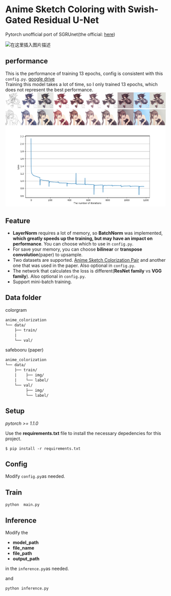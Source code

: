 # Anime Sketch Coloring with Swish-Gated Residual U-Net
Pytorch unofficial port of SGRUnet(the official: [here](https://github.com/pradeeplam/Anime-Sketch-Coloring-with-Swish-Gated-Residual-UNet))

![在这里插入图片描述](https://img-blog.csdnimg.cn/20200325151220770.png?x-oss-Process=image/watermark,type_ZmFuZ3poZW5naGVpdGk,shadow_10,text_aHR0cHM6Ly9ibG9nLmNzZG4ubmV0L3FxXzQzNDk3ODQ1,size_16,color_FFFFFF,t_70)

## performance
This is the performance of training 13 epochs, config is consistent with this ```config.py```. [google  drive](https://drive.google.com/file/d/1hvm3ycr3uhaEEeLSQqsBxemsQWoo5XL7/view?usp=sharing)  
Training this model takes a lot of time, so I only trained 13 epochs, which does not represent the best performance.
![在这里插入图片描述](https://raw.githubusercontent.com/gakkiri/SGRUnet-pytorch/master/test/result.png?x-oss-process=image/watermark,type_ZmFuZ3poZW5naGVpdGk,shadow_10,text_aHR0cHM6Ly9ibG9nLmNzZG4ubmV0L3FxXzQzNDk3ODQ1,size_16,color_FFFFFF,t_70)
![在这里插入图片描述](https://raw.githubusercontent.com/gakkiri/SGRUnet-pytorch/master/test/result2.png?x-oss-process=image/watermark,type_ZmFuZ3poZW5naGVpdGk,shadow_10,text_aHR0cHM6Ly9ibG9nLmNzZG4ubmV0L3FxXzQzNDk3ODQ1,size_16,color_FFFFFF,t_70)
![在这里插入图片描述](https://raw.githubusercontent.com/gakkiri/SGRUnet-pytorch/master/log/log.png?x-oss-process=image/watermark,type_ZmFuZ3poZW5naGVpdGk,shadow_10,text_aHR0cHM6Ly9ibG9nLmNzZG4ubmV0L3FxXzQzNDk3ODQ1,size_16,color_FFFFFF,t_70)
## Feature
 - **LayerNorm** requires a lot of memory, so **BatchNorm** was implemented, **which greatly speeds up the training, but may have an impact on performance**. You can choose which to use in ```config.py```.
 - For save your memory, you can choose **bilinear** or **transpose convolution**(paper) to upsample.
 - Two datasets are supported. [Anime Sketch Colorization Pair](https://www.kaggle.com/ktaebum/anime-sketch-colorization-pair) and another one that was used in the paper. Also optional in ```config.py```.
 - The network that calculates the loss is different(**ResNet family** vs **VGG family**). Also optional in ```config.py```.
 - Support mini-batch training.
 
## Data folder
colorgram  
```
anime_colorization
└── data/
    ├── train/
    |   
    └── val/
```

safebooru (paper)
```
anime_colorization
└── data/
    ├── train/
    |    ├── img/
    |    └── label/
    └── val/
         ├── img/
         └── label/
```

## Setup
*pytorch >= 1.1.0*

Use the **requirements.txt** file to install the necessary depedencies for this project.
```
$ pip install -r requirements.txt
```

## Config
Modify ```config.py```as needed.

## Train
```
python  main.py
```

## Inference
Modify the 
- **model_path**   
- **file_name**
- **file_path**
- **output_path**  

in the ```inference.py```as needed.

and
```
python inference.py
```
